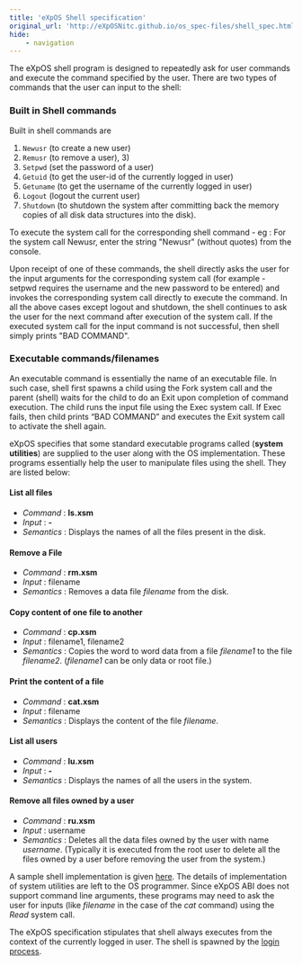 ```yaml
---
title: 'eXpOS Shell specification'
original_url: 'http://eXpOSNitc.github.io/os_spec-files/shell_spec.html'
hide:
    - navigation
---
```



The eXpOS shell program is designed to repeatedly ask for user commands and execute the command specified by the user. There are two types of commands that the user can input to the shell:


### Built in Shell commands

Built in shell commands are 

1. `Newusr` (to create a new user)
2. `Remusr` (to remove a user), 3)
3. `Setpwd` (set the password of a user)
4. `Getuid` (to get the user-id of the currently logged in user)
5. `Getuname` (to get the username of the currently logged in user)
6. `Logout` (logout the current user)
7. `Shutdown` (to shutdown the system after committing back the memory copies of all disk data structures into the disk).

To execute the system call for the corresponding shell command - eg : For the system call Newusr, enter the string "Newusr" (without quotes) from the console.

Upon receipt of one of these commands, the shell directly asks the user for the input arguments for the corresponding system call (for example \- setpwd requires the username and the new password to be entered) and invokes the corresponding system call directly to execute the command. In all the above cases except logout and shutdown, the shell continues to ask the user for the next command after execution of the system call. If the executed system call for the input command is not successful, then shell simply prints "BAD COMMAND".


### Executable commands/filenames

An executable command is essentially the name of an executable file. In such case, shell first spawns a child using the Fork system call and the parent (shell) waits for the child to do an Exit upon completion of command execution. The child runs the input file using the Exec system call. If Exec fails, then child prints “BAD COMMAND” and executes the Exit system call to activate the shell again.

eXpOS specifies that some standard executable programs called (**system utilities**) are supplied to the user along with the OS implementation. These programs essentially help the user to manipulate files using the shell. They are listed below:

#### List all files
 -   _Command_ : **ls.xsm**
 -   _Input_ : **\-**
 -   _Semantics_ : Displays the names of all the files present in the disk.
#### Remove a File
-   _Command_ : **rm.xsm**
-   _Input_ : filename
-   _Semantics_ : Removes a data file _filename_ from the disk.
#### Copy content of one file to another
-   _Command_ : **cp.xsm**
-   _Input_ : filename1, filename2
-   _Semantics_ : Copies the word to word data from a file _filename1_ to the file _filename2_. (_filename1_ can be only data or root file.)
#### Print the content of a file
-   _Command_ : **cat.xsm**
-   _Input_ : filename
-   _Semantics_ : Displays the content of the file _filename_.
#### List all users
-   _Command_ : **lu.xsm**
-   _Input_ : **\-**
-   _Semantics_ : Displays the names of all the users in the system.
#### Remove all files owned by a user
-   _Command_ : **ru.xsm**
-   _Input_ : username
-   _Semantics_ : Deletes all the data files owned by the user with name _username_. (Typically it is executed from the root user to delete all the files owned by a user before removing the user from the system.)

A sample shell implementation is given [here](../test-programs/index.md#test-program-7-extended-shell). The details of implementation of system utilities are left to the OS programmer. Since eXpOS ABI does not support command line arguments, these programs may need to ask the user for inputs (like _filename_ in the case of the _cat_ command) using the _Read_ system call.

The eXpOS specification stipulates that shell always executes from the context of the currently logged in user. The shell is spawned by the [login process](../os-design/misc.md#login).